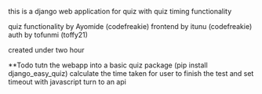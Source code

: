this is a django web application for quiz with quiz timing functionality

quiz functionality by Ayomide (codefreakie)
frontend by itunu (codefreakie)
auth by tofunmi (toffy21)

created under two hour


**Todo
tutn the webapp into a basic quiz package  (pip install django_easy_quiz)
calculate the time taken for user to finish the test and set timeout with javascript
turn to an api

